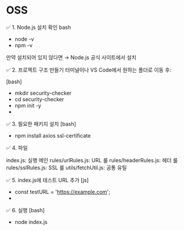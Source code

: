 # OSS


✅ 1. Node.js 설치 확인
bash
- node -v
- npm -v

만약 설치되어 있지 않다면 → Node.js 공식 사이트에서 설치

✅ 2. 프로젝트 구조 만들기
터미널이나 VS Code에서 원하는 폴더로 이동 후:

[bash]
- mkdir security-checker
- cd security-checker
- npm init -y
- 
✅ 3. 필요한 패키지 설치
[bash]
- npm install axios ssl-certificate

✅ 4. 파일

index.js: 실행 메인
rules/urlRules.js: URL 룰
rules/headerRules.js: 헤더 룰
rules/sslRules.js: SSL 룰
utils/fetchUtil.js: 공통 유틸

✅ 5. index.js에 테스트 URL 추가
[js]
- const testURL = 'https://example.com'; 
- 
✅ 6. 실행
[bash]
- node index.js
